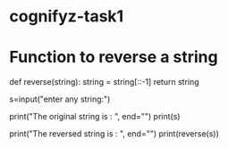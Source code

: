 # cognifyz-task1
# Function to reverse a string
def reverse(string):
	string = string[::-1]
	return string

s=input("enter any string:")

print("The original string is : ", end="")
print(s)

print("The reversed string is : ", end="")
print(reverse(s))

